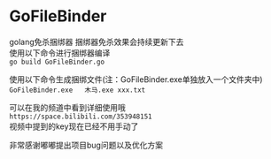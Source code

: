 # GoFileBinder   

golang免杀捆绑器 捆绑器免杀效果会持续更新下去   
使用以下命令进行捆绑器编译   
`go build GoFileBinder.go`
   
使用以下命令生成捆绑文件(注：GoFileBinder.exe单独放入一个文件夹中)   
`GoFileBinder.exe	木马.exe xxx.txt`
   
 可以在我的频道中看到详细使用哦   
 `https://space.bilibili.com/353948151`   
 视频中提到的key现在已经不用手动了   
    
 非常感谢嘟嘟提出项目bug问题以及优化方案   

